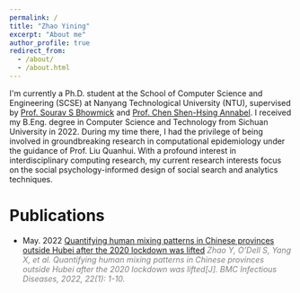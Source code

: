```yaml
---
permalink: /
title: "Zhao Yining"
excerpt: "About me"
author_profile: true
redirect_from: 
  - /about/
  - /about.html
---
```



I'm currently a Ph.D. student at the School of Computer Science and Engineering (SCSE) at Nanyang Technological University (NTU), supervised by [Prof. Sourav S Bhowmick](https://personal.ntu.edu.sg/assourav/) and [Prof. Chen Shen-Hsing Annabel](https://dr.ntu.edu.sg/cris/rp/rp01013). I received my B.Eng. degree in Computer Science and Technology from Sichuan University in 2022. During my time there, I had the privilege of being involved in groundbreaking research in computational epidemiology under the guidance of Prof. Liu Quanhui. With a profound interest in interdisciplinary computing research, my current research interests focus on the social psychology-informed design of social search and analytics techniques.


# Publications
* May. 2022 [Quantifying human mixing patterns in Chinese provinces outside Hubei after the 2020 lockdown was lifted](https://bmcinfectdis.biomedcentral.com/articles/10.1186/s12879-022-07455-7) <span style="color:gray">*Zhao Y, O’Dell S, Yang X, et al. Quantifying human mixing patterns in Chinese provinces outside Hubei after the 2020 lockdown was lifted[J]. BMC Infectious Diseases, 2022, 22(1): 1-10.*</span>
